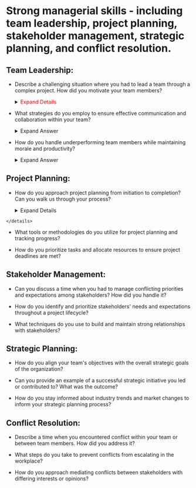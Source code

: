 # Strong managerial skills - including team leadership, project planning, stakeholder management, strategic planning, and conflict resolution.

## Team Leadership:

 - Describe a challenging situation where you had to lead a team through a complex project. How did you motivate your team members?

    <details>
      <summary> <span style="color:red;"> Expand Details </span> </summary>
  
   <span style="color:red;"> Answering a question about leading a team through a complex project and motivating team members,
   it's essential to provide a structured response that highlights your leadership skills, problem-solving abilities,
   andinterpersonal effectiveness. Here's a suggested approach: </span>
  
   **1. Set the Stage:**
     * Briefly describe the context of the project, including its complexity, objectives, and any challenges or obstacles your team faced. This gives the interviewer a clear understanding of the situation.
      
   **2. Outline Your Leadership Approach:**
     * Explain how you approached leading the team. Did you establish clear goals and expectations? Did you delegate tasks effectively? Highlight any leadership strategies you employed.
  
   **3. Address Challenges:**
     * Discuss the specific challenges your team encountered during the project. This could include tight deadlines, resource constraints, technical difficulties, or conflicting priorities.

   **4. Motivation Techniques:**
     * Describe the techniques you used to motivate your team members despite the challenges. This could involve providing encouragement and support, recognizing and rewarding achievements, fostering a positive team culture, or        offering opportunities for growth and development.

   **5. Lead by Example:**
     * Provide examples of how you demonstrated resilience, determination, and a positive attitude throughout the project. Leading by example can inspire team members to overcome obstacles and stay motivated.

   **6. Outcome and Lessons Learned:**
     * Share the outcome of the project, including any successes, lessons learned, or areas for improvement. Reflect on what worked well and what you would do differently in similar situations in the future.

   **7. Quantify Results (if possible):**
     * If applicable, quantify the results or impact of the project to demonstrate its significance. This could include meeting project deadlines, achieving cost savings,
       improving efficiency, or delivering high-quality deliverables.

    **8. Conclude Positively:**
     * Conclude your answer on a positive note, emphasizing the teamwork, resilience, and achievements of your team despite the challenges faced.<br>

    **Example Response:**

      In my previous role as a project manager, I led a team through the implementation of a complex software upgrade for our company's core systems. The project involved multiple stakeholders, tight deadlines, and technical          challenges. To motivate my team members, I focused on clear communication, empowerment, and recognition.

      I began by setting clear project goals and expectations, outlining each team member's role and responsibilities. Despite encountering unexpected technical issues midway through the project, I maintained open lines of            communication with the team, providing regular updates and soliciting input on potential solutions.

      To keep morale high, I made a concerted effort to recognize and celebrate small wins along the way. Whether it was overcoming a particularly challenging technical hurdle or meeting a critical milestone ahead of schedule, I      made sure to acknowledge the team's efforts and contributions.

      Additionally, I encouraged a collaborative environment where team members felt comfortable sharing ideas and supporting one another. By fostering a sense of camaraderie and shared purpose, we were able to navigate              through       the challenges together.

      Ultimately, we successfully completed the software upgrade within the projected timeline, resulting in improved system performance and user satisfaction. This experience taught me the importance of effective leadership,         communication, and perseverance in driving team success through complex projects.

    </details>

 - What strategies do you employ to ensure effective communication and collaboration within your team?
   <details>
      <summary>Expand Answer</summary>
  
   Answering a question about strategies for ensuring effective communication and collaboration within a team, it's crucial to emphasize your proactive approach to fostering an environment where team members feel valued,          engaged, and empowered to communicate openly. Here's how you can structure your response:
  
   **1. Establishing Clear Communication Channels:**
    * Start by mentioning the importance of establishing clear channels of communication within the team. This could include regular team meetings, one-on-one check-ins, project management software, email, instant messaging          platforms, or any other tools that facilitate communication.
      
   **2. Setting Expectations:**
    * Discuss the importance of setting clear expectations regarding communication norms and guidelines. This includes establishing preferred communication methods, response times, and protocols for sharing updates and               progress.
    
   **3. Active Listening:**
    * Highlight the significance of active listening in fostering effective communication. Explain how you encourage team members to listen attentively to one another, ask clarifying questions, and seek to understand different       perspectives.
    
   **4. Encouraging Open Dialogue:**
    * Emphasize the importance of creating a safe and inclusive environment where team members feel comfortable expressing their ideas, concerns, and feedback. Mention how you encourage open dialogue by actively soliciting           input, valuing diverse viewpoints, and addressing any issues or conflicts promptly.
    
   **5. Regular Updates and Feedback:**
    * Discuss your approach to providing regular updates and feedback to keep team members informed and engaged. This could include holding regular progress meetings, providing constructive feedback on performance, and               recognizing achievements and contributions.

    **6. Promoting Collaboration:**
     * Highlight the strategies you use to promote collaboration within the team. This could involve assigning collaborative tasks, fostering cross-functional collaboration, or organizing team-building activities to strengthen        relationships and trust among team members.

    **7. Adapting Communication Styles:**
     * Mention how you adapt your communication style to accommodate the preferences and needs of individual team members. This could include adjusting your communication frequency, tone, and format to ensure effective                communication with diverse personalities and work styles.

    **8. Resolving Communication Barriers:**
     * Lastly, discuss how you address communication barriers or challenges that may arise within the team. This could involve facilitating difficult conversations, mediating conflicts, or providing additional support or              resources to improve communication effectiveness.
      
    **Example Response:**

    In my experience, effective communication and collaboration are essential for driving team success. To ensure these elements are prioritized within my team, I employ several strategies.

   Firstly, I establish clear communication channels, including regular team meetings, project management software, and open-door policies for one-on-one discussions. By providing multiple avenues for communication, I ensure      that team members can easily reach out and stay connected.

   Secondly, I set clear expectations regarding communication norms and guidelines, emphasizing the importance of timely responses, active listening, and respectful communication. This helps to create a shared understanding of    how communication should flow within the team.

   I also encourage open dialogue by creating a safe and inclusive environment where team members feel comfortable expressing their ideas, concerns, and feedback. I actively solicit input from team members, value diverse          perspectives, and address any issues or conflicts that may arise.

   Furthermore, I promote collaboration by assigning collaborative tasks, fostering cross-functional teamwork, and organizing team-building activities to strengthen relationships and trust. By working together towards common      goals, we can leverage each other's strengths and achieve better outcomes.

   Additionally, I adapt my communication style to accommodate the preferences and needs of individual team members, ensuring that everyone feels heard and understood. And when communication barriers arise, such as                misunderstandings or conflicts, I address them promptly through open dialogue and conflict resolution techniques.

   Overall, by prioritizing effective communication and collaboration, I've seen firsthand how it enhances team productivity, cohesion, and morale, ultimately leading to greater success in achieving our goals."

   </details>
   
 - How do you handle underperforming team members while maintaining morale and productivity?

   <details>
      <summary>Expand Answer</summary>

   Addressing underperforming team members while maintaining morale and productivity requires a delicate balance of empathy, clear communication, and proactive support. Here's how you can structure your response to this           question:
   
   **1. Early Identification and Feedback:**
    * Start by mentioning the importance of early identification of underperformance. Explain how you regularly monitor team members' progress and performance against goals and expectations.
    * Emphasize the significance of providing timely and constructive feedback to underperforming team members. This feedback should be specific, actionable, and focused on areas for improvement rather than personal criticism.
   
   **2. Understanding Root Causes:**
    * Discuss your approach to understanding the root causes of underperformance. This could involve conducting performance reviews, one-on-one meetings, or informal check-ins to identify any obstacles or challenges hindering        the team member's performance.

   **3. Developing Individualized Improvement Plans:**
    * Explain how you work collaboratively with underperforming team members to develop individualized improvement plans. These plans should outline specific goals, milestones, and actions to address areas of weakness and            enhance performance.

   **4. Providing Support and Resources:**
    * Highlight the importance of providing ongoing support and resources to help underperforming team members succeed. This could include additional training, mentorship, coaching, or access to relevant tools and resources.

   **5. Maintaining Morale and Motivation:**
    * Discuss your strategies for maintaining morale and motivation within the team while addressing underperformance. This could involve emphasizing the team's collective goals and achievements, celebrating successes, and           offering encouragement and support to both underperforming and high-performing team members.

   **6. Addressing Accountability:**
    * Explain how you hold underperforming team members accountable for their actions and commitments while maintaining a supportive and non-punitive approach. This could involve setting clear expectations, tracking progress,        and addressing any deviations from the improvement plan in a constructive manner.

   **7. Seeking Feedback and Iterating:**
    * Mention how you regularly seek feedback from underperforming team members to assess the effectiveness of the improvement plan and make any necessary adjustments. This demonstrates your commitment to continuous                  improvement and growth.

   **8. Escalating if Necessary:**
    * Finally, discuss your approach to escalating the situation if underperformance persists despite your efforts to support and coach the team member. This could involve involving HR or senior management to explore                 alternative solutions or interventions.

   **Example Response:**

    In my experience, addressing underperforming team members while maintaining morale and productivity requires a combination of empathy, clear communication, and proactive support.

    Firstly, I prioritize early identification of underperformance by regularly monitoring team members' progress and performance against established goals and expectations. When I notice a team member struggling to meet           expectations, I initiate a candid and constructive conversation to provide feedback and understand the root causes of their challenges.

    Next, I work collaboratively with the team member to develop an individualized improvement plan tailored to their specific needs and circumstances. This plan includes clear goals, milestones, and actions to address areas       of weakness and enhance performance. Throughout this process, I ensure that the team member feels supported and empowered to take ownership of their development.

    To maintain morale and motivation within the team, I emphasize our collective goals and achievements, celebrate successes, and offer encouragement and support to both underperforming and high-performing team members. By        fostering a positive and supportive team culture, we can overcome challenges together and stay focused on achieving our objectives.

    I also hold underperforming team members accountable for their actions and commitments while maintaining a supportive and non-punitive approach. This involves setting clear expectations, providing ongoing feedback, and         addressing any deviations from the improvement plan in a constructive manner.

    If underperformance persists despite our efforts, I am not hesitant to escalate the situation and involve HR or senior management to explore alternative solutions or interventions. Ultimately, my goal is to help every team     member reach their full potential while ensuring the overall success and productivity of the team."
    
  </details>
  
## Project Planning:

   - How do you approach project planning from initiation to completion? Can you walk us through your process?

     <details>
      <summary>Expand Details</summary>

      **1. Initiation:**
       * Define the project scope, objectives, and deliverables in consultation with stakeholders.
       * Identify key stakeholders, their roles, and responsibilities.
       * Conduct a feasibility study to assess the project's viability and alignment with organizational goals.
       * Develop a project charter outlining the project's purpose, objectives, scope, constraints, and success criteria.
    
      **2. Planning:**
       * Create a project plan detailing the tasks, milestones, timelines, resources, and dependencies.
       * Break down the project into manageable phases or work packages.
       * Define project roles and responsibilities for team members.
       * Identify and allocate resources (human, financial, and materials) required for each phase of the project.
       * Develop a risk management plan to identify, assess, and mitigate potential risks.
       * Establish communication channels and protocols for reporting progress, issues, and changes.
       * Obtain stakeholder buy-in and approval for the project plan.
    
     **3. Execution:**
       * Implement the project plan according to the defined scope, schedule, and budget.
       * Assign tasks to team members and provide necessary support and guidance.
       * Monitor progress against the project plan, tracking key performance indicators (KPIs) such as schedule adherence, budget utilization, and quality metrics.
       * Conduct regular team meetings to review progress, address issues, and ensure alignment with project objectives.
       * Manage changes to the project scope, schedule, or resources through a formal change control process.
       * Address any issues or risks that arise during project execution promptly and effectively.
    
     **4. Monitoring and Controlling:**
      * Continuously monitor project performance and compare it against the planned objectives and KPIs.
      * Identify deviations from the project plan and take corrective actions as necessary to keep the project on track.
      * Review and update the project plan, including schedules, resource allocations, and risk management strategies, as needed.
      * Communicate progress, issues, and changes to stakeholders through regular status reports and meetings.
      * Ensure compliance with project governance processes and quality standards.

     **5. Closure:**
      * Complete all project deliverables and obtain acceptance from stakeholders.
      * Conduct a post-project review or lessons learned session to assess the project's success, identify areas for improvement, and capture best practices.
      * Obtain formal project closure, including documentation of lessons learned, final project reports, and handover of deliverables.
      * Celebrate achievements and recognize the contributions of team members.
      * Release project resources and close out any remaining administrative tasks, such as finalizing contracts and archiving project documentation.

      By following this structured approach to project planning from initiation to completion, you can increase the likelihood of project success and deliver value to stakeholders. Each phase is crucial for ensuring that the         project is well-defined, well-executed, and effectively managed throughout its lifecycle.
    
    </details>

   - What tools or methodologies do you utilize for project planning and tracking progress?

   - How do you prioritize tasks and allocate resources to ensure project deadlines are met?

## Stakeholder Management:

   - Can you discuss a time when you had to manage conflicting priorities and expectations among stakeholders? How did you handle it?

   - How do you identify and prioritize stakeholders' needs and expectations throughout a project lifecycle?

   - What techniques do you use to build and maintain strong relationships with stakeholders?

## Strategic Planning:

   - How do you align your team's objectives with the overall strategic goals of the organization?

   - Can you provide an example of a successful strategic initiative you led or contributed to? What was the outcome?

   - How do you stay informed about industry trends and market changes to inform your strategic planning process?

## Conflict Resolution:

   - Describe a time when you encountered conflict within your team or between team members. How did you address it?

   - What steps do you take to prevent conflicts from escalating in the workplace?

   - How do you approach mediating conflicts between stakeholders with differing interests or opinions?

